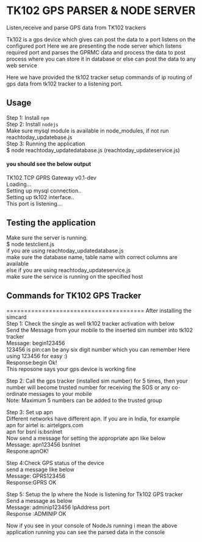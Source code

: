 

# TK102 GPS PARSER & NODE SERVER
Listen,receive and parse GPS data from TK102 trackers

Tk102 is a gps device which gives can post the data to a port listens on the configured port
Here we are presenting the node server which listens required port and parses the GPRMC data and 
process the data to post process where you can store it in database or else can post the data to any web service

Here we have provided the tk102 tracker setup commands of ip routing of gps data from tk102 tracker to a listening port.
   
## Usage
Step 1: Install `npm` <br/>
Step 2: Install `nodejs` <br/>
Make sure mysql module is available in node_modules, if not run reachtoday_updatebase.js<br/>
Step 3: Running the application<br/>
$ node reachtoday_updatedatabase.js (reachtoday_updateservice.js)<br/>
#### you should see the below output<br/>
TK102 TCP GPRS Gateway v0.1-dev<br/>
Loading...<br/>
Setting up mysql connection..<br/>
Setting up tk102 interface..<br/>
This port is listening...<br/>

## Testing the application 
Make sure the server is running.<br/> 
$ node testclient.js<br/>
if you are using reachtoday_updatedatabase.js<br/>
make sure the database name, table name with correct columns are available <br/>
else if you are using reachtoday_updateservice.js<br/>
make sure the service is running on the specified host<br/>

## Commands for TK102 GPS Tracker 
=======================================
After installing the simcard<br>
Step 1: Check the single as well tk102 tracker activation with below<br/>
Send the Message from your mobile to the inserted sim number into tk102 tracker<br/>
Message: begin123456<br>
123456 is pin:can be any six digit number which you can remember Here using 123456 for easy :)<br>
Response:begin Ok!<br>
This reposone says your gps device is working fine<br/>

Step 2: Call the gps tracker (installed sim number) for 5 times, then your number will become trusted number for receiving the SOS or any co-ordinate messages to your mobile<br>
Note: Maximum 5 numbers can be added to the trusted group <br>

Step 3: Set up apn<br>
Different networks have different apn. If you are in India, for example<br>
apn for airtel is: airtelgprs.com<br>
apn for bsnl is:bsnlnet<br>
Now send a message for setting the appropriate apn like below<br>
Message:  apn123456 bsnlnet<br>
Respone:apnOK!<br>

Step 4:Check GPS status of the device<br/>
send a message like below<br/>
Message: GPRS123456<br>
Response:GPRS OK<br>

Step 5: Setup the Ip where the Node is listening for Tk102 GPS tracker<br>
Send a message as below<br>
Message: adminip123456 IpAddress port<br>
Response :ADMINIP OK<br>

Now if you see in your console of NodeJs running i mean the above application running you can see the parsed data in the console
